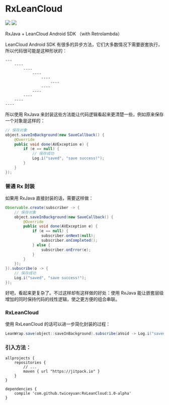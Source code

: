 # RxLeanCloud

[![](https://jitpack.io/v/twiceyuan/RxLeanCloud.svg)](https://jitpack.io/#twiceyuan/RxLeanCloud)
[![](https://travis-ci.org/twiceyuan/RxLeanCloud.svg?branch=master)](https://travis-ci.org/twiceyuan/RxLeanCloud)

RxJava + LeanCloud Android SDK （with Retrolambda）

LeanCloud Android SDK 有很多的异步方法，它们大多数情况下需要嵌套执行，所以代码很可能是这种形状的：

    ---
        ----
            ----
                ----
                    ---- 
                        ----
                    ----
                ----
            ----
        ----
    ----
               
所以使用 RxJava 来封装这些方法能让代码逻辑看起来更清楚一些，例如原来保存一个对象是这样的：

```Java
// 保存对象
object.saveInBackground(new SaveCallback() {
    @Override
    public void done(AVException e) {
        if (e == null) {
            // 保存成功
            Log.i("saved", "save success!");
        }
    }
});
```

### 普通 Rx 封装

如果用 RxJava 直接封装的话，需要这样做：

```Java
Observable.create(subscriber -> {
    // 保存对象
    object.saveInBackground(new SaveCallback() {
        @Override
        public void done(AVException e) {
            if (e == null) {
                subscriber.onNext(null);
                subscriber.onCompleted();
            } else {
                subscriber.onError(e);
            }
        }
    });
}).subscribe(o -> {
    // 保存成功
    Log.i("saved", "save success!");
});
```

好吧，看起来更复杂了。不过这样却有这样做的好处：使用 RxJava 能让嵌套层级增加的同时保持代码的线性逻辑，使之更方便的组合串联。

### RxLeanCloud

使用 RxLeanCloud 的话可以进一步简化封装的过程：

```Java
LeanWrap.save(object::saveInBackground).subscribe(aVoid -> Log.i("saved", "save success!"));
```

### 引入方法：

```Grovvy
allprojects {
    repositories {
        // ...
        maven { url "https://jitpack.io" }
    }
}

dependencies {
    compile 'com.github.twiceyuan:RxLeanCloud:1.0-alpha'
}
```

